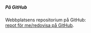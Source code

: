 ##### På GitHub  
Webbplatsens repositorium på GitHub:  
[repot för me/redovisa på GitHub](https://github.com/ela18/design).
